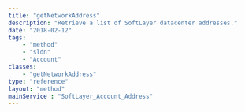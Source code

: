 ```yaml
---
title: "getNetworkAddress"
description: "Retrieve a list of SoftLayer datacenter addresses."
date: "2018-02-12"
tags:
    - "method"
    - "sldn"
    - "Account"
classes:
    - "getNetworkAddress"
type: "reference"
layout: "method"
mainService : "SoftLayer_Account_Address"
---
```

